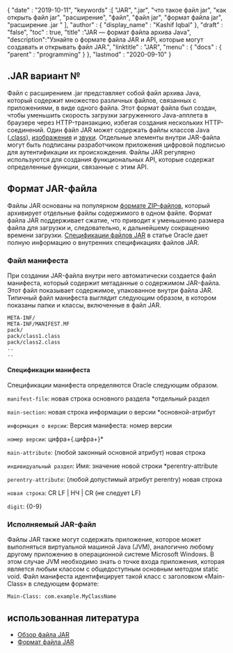 {
  "date" : "2019-10-11",
  "keywords" :[ "JAR", ".jar", "что такое файл jar", "как открыть файл jar", "расширение", "файл", "файл jar", "формат файла jar", "расширение .jar " ],
  "author" : {
    "display_name" : "Kashif Iqbal"
},
  "draft" : "false",
  "toc" : true,
  "title" :"JAR — формат файла архива Java",
  "description":"Узнайте о формате файла JAR и API, которые могут создавать и открывать файл JAR.",
  "linktitle" : "JAR",
  "menu" : {
    "docs" : {
      "parent" : "programming"
}
},
  "lastmod" : "2020-09-10"
}

## .JAR вариант №

Файл с расширением .jar представляет собой файл архива Java, который содержит множество различных файлов, связанных с приложениями, в виде одного файла. Этот формат файла был создан, чтобы уменьшить скорость загрузки загруженного Java-апплета в браузере через HTTP-транзакцию, избегая создания нескольких HTTP-соединений. Один файл JAR может содержать файлы классов Java ([.class](/ru/programming/class/)), [изображения](/ru/image/) и [звуки](/ru/audio/). Отдельные элементы внутри JAR-файла могут быть подписаны разработчиком приложения цифровой подписью для аутентификации их происхождения. Файлы JAR регулярно используются для создания функциональных API, которые содержат определенные функции, связанные с этим API.

## Формат JAR-файла

Файлы JAR основаны на популярном [формате ZIP-файлов](/ru/compression/zip/), который архивирует отдельные файлы содержимого в одном файле. Формат файла JAR поддерживает сжатие, что приводит к уменьшению размера файла для загрузки и, следовательно, к дальнейшему сокращению времени загрузки. [Спецификации файлов JAR](https://docs.oracle.com/javase/8/docs/technotes/guides/jar/jar.html) в статье Oracle дает полную информацию о внутренних спецификациях файлов JAR.

### Файл манифеста

При создании JAR-файла внутри него автоматически создается файл манифеста, который содержит метаданные о содержимом JAR-файла. Этот файл показывает содержимое, упакованное внутри файла JAR. Типичный файл манифеста выглядит следующим образом, в котором показаны папки и классы, включенные в файл JAR.

```
META-INF/
META-INF/MANIFEST.MF
pack/
pack/class1.class
pack/class2.class
..
..
```

#### Спецификации манифеста

Спецификации манифеста определяются Oracle следующим образом.

`manifest-file`: новая строка основного раздела \*отдельный раздел

`main-section`: новая строка информации о версии \*основной-атрибут

`информация о версии`: Версия манифеста: номер версии

`номер версии`: цифра+{.цифра+}*

`main-attribute`: (любой законный основной атрибут) новая строка

`индивидуальный раздел`: Имя: значение новой строки \*perentry-attribute

`perentry-attribute`: (любой допустимый атрибут perentry) новая строка

`новая строка`: CR LF | НЧ | CR (не следует LF)

`digit`: {0-9}

### Исполняемый JAR-файл

Файлы JAR также могут содержать приложение, которое может выполняться виртуальной машиной Java (JVM), аналогично любому другому приложению в операционной системе Microsoft Windows. В этом случае JVM необходимо знать о точке входа приложения, которая является любым классом с общедоступным основным методом static void. Файл манифеста идентифицирует такой класс с заголовком «Main-Class» в следующем формате:

```
Main-Class: com.example.MyClassName
```



## использованная литература

* [Обзор файла JAR](https://docs.oracle.com/javase/8/docs/technotes/guides/jar/jarGuide.html)
* [Формат файла JAR](https://en.wikipedia.org/wiki/JAR_(file_format))

